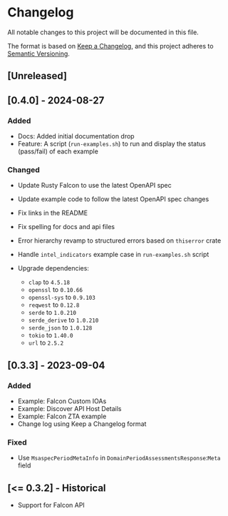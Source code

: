 # Changelog

All notable changes to this project will be documented in this file.

The format is based on [Keep a Changelog](https://keepachangelog.com/en/1.1.0/),
and this project adheres to [Semantic Versioning](https://semver.org/spec/v2.0.0.html).

## [Unreleased]

## [0.4.0] - 2024-08-27

### Added

- Docs: Added initial documentation drop
- Feature: A script (`run-examples.sh`) to run and display the status (pass/fail) of each example

### Changed

- Update Rusty Falcon to use the latest OpenAPI spec
- Update example code to follow the latest OpenAPI spec changes
- Fix links in the README
- Fix spelling for docs and api files
- Error hierarchy revamp to structured errors based on `thiserror` crate
- Handle `intel_indicators` example case in `run-examples.sh` script

- Upgrade dependencies:
  - `clap` to `4.5.18`
  - `openssl` to `0.10.66`
  - `openssl-sys` to `0.9.103`
  - `reqwest` to `0.12.8`
  - `serde` to `1.0.210`
  - `serde_derive` to `1.0.210`
  - `serde_json` to `1.0.128`
  - `tokio` to `1.40.0`
  - `url` to `2.5.2`

## [0.3.3] - 2023-09-04

### Added

- Example: Falcon Custom IOAs
- Example: Discover API Host Details
- Example: Falcon ZTA example
- Change log using Keep a Changelog format

### Fixed

- Use `MsaspecPeriodMetaInfo` in `DomainPeriodAssessmentsResponse`:`Meta` field

## [<= 0.3.2] - Historical

- Support for Falcon API
